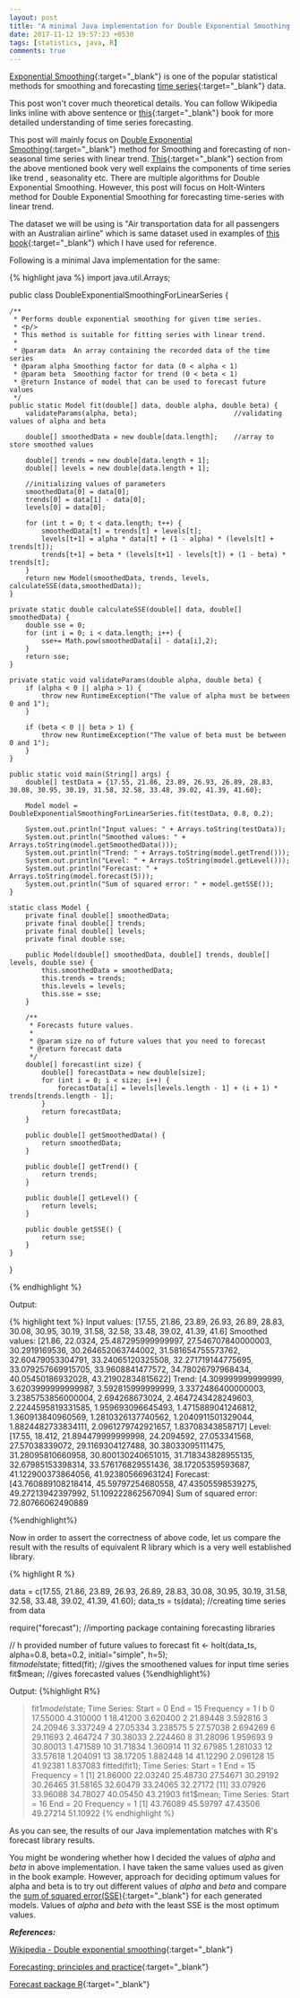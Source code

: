 ```yaml
---
layout: post
title: "A minimal Java implementation for Double Exponential Smoothing for forecasting time series with linear trend"
date: 2017-11-12 19:57:23 +0530
tags: [statistics, java, R]
comments: true
---
```


[Exponential Smoothing](https://en.wikipedia.org/wiki/Exponential_smoothing){:target="_blank"} is one of the popular statistical methods for smoothing and forecasting [time series](https://en.wikipedia.org/wiki/Time_series){:target="_blank"} data.

This post won't cover much theoretical details. You can follow Wikipedia links
inline with above sentence or [this](https://www.otexts.org/book/fpp){:target="_blank"} book for more detailed understanding of time series forecasting.

This post will mainly focus on [Double Exponential Smoothing](https://en.wikipedia.org/wiki/Exponential_smoothing#Double_exponential_smoothing){:target="_blank"} method for Smoothing and forecasting of non-seasonal time series with linear trend. [This](https://www.otexts.org/fpp/6/1 ){:target="_blank"} section from the above mentioned book very well explains the components of time series like trend , seasonality etc. There are multiple
algorithms for Double Exponential Smoothing. However, this post will
focus on Holt-Winters method for Double Exponential Smoothing for forecasting
time-series with linear trend.

The dataset we will be using is "Air transportation data for all passengers with an Australian airline"
which is same dataset used in examples of [this book](https://www.otexts.org/fpp/6/1 ){:target="_blank"} which I have used for reference.

Following is a minimal Java implementation for the same:

{% highlight java %}
import java.util.Arrays;

public class DoubleExponentialSmoothingForLinearSeries {

    /**
     * Performs double exponential smoothing for given time series.
     * <p/>
     * This method is suitable for fitting series with linear trend.
     *
     * @param data  An array containing the recorded data of the time series
     * @param alpha Smoothing factor for data (0 < alpha < 1)
     * @param beta  Smoothing factor for trend (0 < beta < 1)
     * @return Instance of model that can be used to forecast future values
     */
    public static Model fit(double[] data, double alpha, double beta) {
        validateParams(alpha, beta);                        //validating values of alpha and beta

        double[] smoothedData = new double[data.length];    //array to store smoothed values

        double[] trends = new double[data.length + 1];
        double[] levels = new double[data.length + 1];

        //initializing values of parameters
        smoothedData[0] = data[0];
        trends[0] = data[1] - data[0];
        levels[0] = data[0];

        for (int t = 0; t < data.length; t++) {
            smoothedData[t] = trends[t] + levels[t];
            levels[t+1] = alpha * data[t] + (1 - alpha) * (levels[t] + trends[t]);
            trends[t+1] = beta * (levels[t+1] - levels[t]) + (1 - beta) * trends[t];
        }
        return new Model(smoothedData, trends, levels, calculateSSE(data,smoothedData));
    }

    private static double calculateSSE(double[] data, double[] smoothedData) {
        double sse = 0;
        for (int i = 0; i < data.length; i++) {
            sse+= Math.pow(smoothedData[i] - data[i],2);
        }
        return sse;
    }

    private static void validateParams(double alpha, double beta) {
        if (alpha < 0 || alpha > 1) {
            throw new RuntimeException("The value of alpha must be between 0 and 1");
        }

        if (beta < 0 || beta > 1) {
            throw new RuntimeException("The value of beta must be between 0 and 1");
        }
    }

    public static void main(String[] args) {
        double[] testData = {17.55, 21.86, 23.89, 26.93, 26.89, 28.83, 30.08, 30.95, 30.19, 31.58, 32.58, 33.48, 39.02, 41.39, 41.60};

        Model model = DoubleExponentialSmoothingForLinearSeries.fit(testData, 0.8, 0.2);

        System.out.println("Input values: " + Arrays.toString(testData));
        System.out.println("Smoothed values: " + Arrays.toString(model.getSmoothedData()));
        System.out.println("Trend: " + Arrays.toString(model.getTrend()));
        System.out.println("Level: " + Arrays.toString(model.getLevel()));
        System.out.println("Forecast: " + Arrays.toString(model.forecast(5)));
        System.out.println("Sum of squared error: " + model.getSSE());
    }

    static class Model {
        private final double[] smoothedData;
        private final double[] trends;
        private final double[] levels;
        private final double sse;

        public Model(double[] smoothedData, double[] trends, double[] levels, double sse) {
            this.smoothedData = smoothedData;
            this.trends = trends;
            this.levels = levels;
            this.sse = sse;
        }

        /**
         * Forecasts future values.
         *
         * @param size no of future values that you need to forecast
         * @return forecast data
         */
        double[] forecast(int size) {
            double[] forecastData = new double[size];
            for (int i = 0; i < size; i++) {
                forecastData[i] = levels[levels.length - 1] + (i + 1) * trends[trends.length - 1];
            }
            return forecastData;
        }

        public double[] getSmoothedData() {
            return smoothedData;
        }

        public double[] getTrend() {
            return trends;
        }

        public double[] getLevel() {
            return levels;
        }

        public double getSSE() {
            return sse;
        }
    }
}

{% endhighlight %}

Output:

{% highlight text %}
Input values: [17.55, 21.86, 23.89, 26.93, 26.89, 28.83, 30.08, 30.95, 30.19, 31.58, 32.58, 33.48, 39.02, 41.39, 41.6]
Smoothed values: [21.86, 22.0324, 25.487295999999997, 27.546707840000003, 30.2919169536, 30.264652063744002, 31.581654755573762, 32.60479053304791, 33.24065120325508, 32.271719144775695, 33.079257669915705, 33.9608841477572, 34.78026797968434, 40.05450186932028, 43.21902834815622]
Trend: [4.309999999999999, 3.6203999999999987, 3.592815999999999, 3.3372486400000003, 3.2385753856000004, 2.694268673024, 2.4647243428249603, 2.2244595819331585, 1.959693096645493, 1.4715889041246812, 1.360913840960569, 1.2810326137740562, 1.2040911501329044, 1.8824482733834111, 2.0961279742921657, 1.83708343858717]
Level: [17.55, 18.412, 21.894479999999998, 24.2094592, 27.053341568, 27.57038339072, 29.1169304127488, 30.38033095111475, 31.28095810660958, 30.800130240651015, 31.718343828955135, 32.67985153398314, 33.576176829551436, 38.17205359593687, 41.122900373864056, 41.92380566963124]
Forecast: [43.760889108218414, 45.59797254680558, 47.43505598539275, 49.27213942397992, 51.109222862567094]
Sum of squared error: 72.80766062490889

{%endhighlight%}

Now in order to assert the correctness of above code, let us compare the result
with the results of equivalent R library which is a very well established library.

{% highlight R %}

data = c(17.55, 21.86, 23.89, 26.93, 26.89, 28.83, 30.08, 30.95, 30.19, 31.58, 32.58, 33.48, 39.02, 41.39, 41.60);
data_ts = ts(data);   //creating time series from data

require("forecast");  //importing package containing forecasting libraries

// h provided number of future values to forecast
fit <- holt(data_ts, alpha=0.8, beta=0.2, initial="simple", h=5);  
fit$model$state;
fitted(fit);          //gives the smoothened values for input time series
fit$mean;             //gives forecasted values
{%endhighlight%}

Output:
{%highlight R%}
> fit1$model$state;
Time Series:
Start = 0
End = 15
Frequency = 1
          l        b
 0 17.55000 4.310000
 1 18.41200 3.620400
 2 21.89448 3.592816
 3 24.20946 3.337249
 4 27.05334 3.238575
 5 27.57038 2.694269
 6 29.11693 2.464724
 7 30.38033 2.224460
 8 31.28096 1.959693
 9 30.80013 1.471589
10 31.71834 1.360914
11 32.67985 1.281033
12 33.57618 1.204091
13 38.17205 1.882448
14 41.12290 2.096128
15 41.92381 1.837083
> fitted(fit1);
Time Series:
Start = 1
End = 15
Frequency = 1
 [1] 21.86000 22.03240 25.48730 27.54671 30.29192 30.26465 31.58165 32.60479 33.24065 32.27172
[11] 33.07926 33.96088 34.78027 40.05450 43.21903
> fit1$mean;
Time Series:
Start = 16
End = 20
Frequency = 1
[1] 43.76089 45.59797 47.43506 49.27214 51.10922
{% endhighlight %}

As you can see, the results of our Java implementation matches with R's forecast
library results.

You might be wondering whether how I decided the values of _alpha_ and _beta_ in
above implementation. I have taken the same values used as given in the book example.
However, approach for deciding optimum values for alpha and beta is to try out
different values of _alpha_ and _beta_ and compare the [sum of squared error(SSE)](https://en.wikipedia.org/wiki/Residual_sum_of_squares ){:target="_blank"}
for each generated models. Values of _alpha_ and _beta_ with the least SSE is the
most optimum values.

_**References:**_

[Wikipedia - Double exponential smoothing](https://en.wikipedia.org/wiki/Exponential_smoothing#Double_exponential_smoothing ){:target="_blank"}

[Forecasting: principles and practice](https://www.otexts.org/fpp/7/2 ){:target="_blank"}

[Forecast package R](https://cran.r-project.org/web/packages/forecast/index.html ){:target="_blank"}
